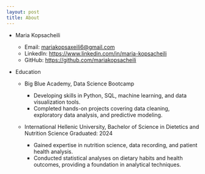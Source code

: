 ```yaml
---
layout: post
title: About
---
```


- Maria Kopsacheili 
  - Email: mariakopsaxeili6@gmail.com
  - LinkedIn: https://www.linkedin.com/in/maria-kopsacheili
  - GitHub: https://github.com/mariakopsacheili
 
- Education
  - Big Blue Academy, Data Science Bootcamp
    - Developing skills in Python, SQL, machine learning, and data visualization tools.
    - Completed hands-on projects covering data cleaning, exploratory data analysis, and predictive modeling.
      
  - International Hellenic University, Bachelor of Science in Dietetics and Nutrition Science
  Graduated: 2024
    - Gained expertise in nutrition science, data recording, and patient health analysis.
    - Conducted statistical analyses on dietary habits and health outcomes, providing a foundation in analytical techniques.
